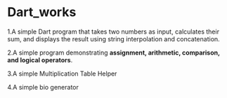# Dart_works
1.A simple Dart program that takes two numbers as input, calculates their sum, and displays the result using string interpolation and concatenation.

2.A simple program demonstrating **assignment, arithmetic, comparison, and logical operators**.

3.A simple Multiplication Table Helper

4.A simple bio generator
